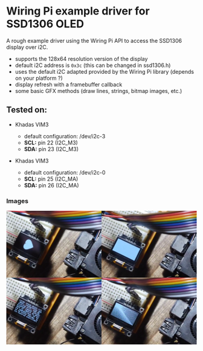 # Wiring Pi example driver for SSD1306 OLED
A rough example driver using the Wiring Pi API to access 
the SSD1306 display over i2C.

* supports the 128x64 resolution version of the display
* default i2C address is `0x3c` (this can be changed in ssd1306.h)
* uses the default i2C adapted provided by the Wiring Pi library (depends on your platform ?)
* display refresh with a framebuffer callback
* some basic GFX methods (draw lines, strings, bitmap images, etc.)

## Tested on:
* Khadas VIM3
    * default configuration: /dev/i2c-3
    * **SCL:** pin 22 (I2C_M3)
    * **SDA:** pin 23 (I2C_M3)

* Khadas VIM3
    * default configuration: /dev/i2c-0
    * **SCL:** pin 25 (I2C_MA)
    * **SDA:** pin 26 (I2C_MA)

### Images

![collage](/images/collage.png)
